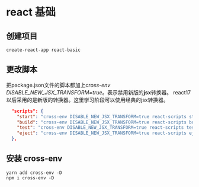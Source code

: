 # react 基础

## 创建项目

```shell
create-react-app react-basic
```

## 更改脚本

把package.json文件的脚本都加上*cross-env DISABLE_NEW_JSX_TRANSFORM=true*。表示禁用新版的**jsx**转换器。
react17以后采用的是新版的转换器。这里学习阶段可以使用经典的jsx转换器。

```json
  "scripts": {
    "start": "cross-env DISABLE_NEW_JSX_TRANSFORM=true react-scripts start",
    "build": "cross-env DISABLE_NEW_JSX_TRANSFORM=true react-scripts build",
    "test": "cross-env DISABLE_NEW_JSX_TRANSFORM=true react-scripts test",
    "eject": "cross-env DISABLE_NEW_JSX_TRANSFORM=true react-scripts eject"
  },

```

## 安装 cross-env

```shell
yarn add cross-env -D
npm i cross-env -D
```
